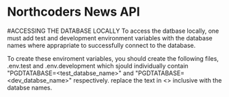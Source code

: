 # Northcoders News API

#ACCESSING THE DATABASE LOCALLY
To access the datbase locally, one must add test and development environment variables with the database names where apprapriate to successfully connect to the database.

To create these enviroment variables, you should create the following files, .env.test and .env.development which sjould individually contain "PGDTATABASE=<test_databse_name>" and "PGDTATABASE=<dev_databse_name>" respectively. replace the text in <> inclusive with the databse names.
